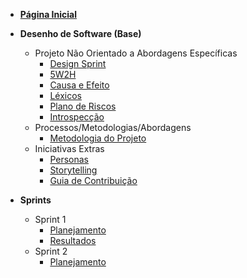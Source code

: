 -   [**Página Inicial**](/)

-   **Desenho de Software (Base)**

    -   Projeto Não Orientado a Abordagens Específicas
        -   [Design Sprint](./pages/base/designSprint.md)
        <!-- -   [Rich Picture](./pages/base/planoRisco.md) -->
        -   [5W2H](./pages/base/5w2h.md)
        <!-- -   [Mapa Mental](./pages/base/planoRisco.md) -->
        -   [Causa e Efeito](./pages/base/causaEefeito.md)
        -   [Léxicos](./pages/base/lexicos.md)
        -   [Plano de Riscos](./pages/base/planoRisco.md)
            <!-- -   [Priorização](./pages/base/planoRisco.md) -->
            <!-- -   Técnicas de Elicitação -->
            <!-- -   [Brainstorm](./pages/base/planoRisco.md) -->
        -   [Introspecção](./pages/base/introspeccao.md)
            <!-- -   [Questionário](./pages/base/planoRisco.md) -->
    -   Processos/Metodologias/Abordagens
        -   [Metodologia do Projeto](./pages/base/metodologia-do-projeto.md)
        <!-- -   [Metodologia BPMN](./pages/base/planoRisco.md) -->
    -   Iniciativas Extras
        -   [Personas](./pages/base/personas.md)
        -   [Storytelling](./pages/base/storyboard.md)
            <!-- -   [TAP](./pages/base/planoRisco.md) -->
            <!-- -   [Guia de Estilo](./pages/base/planoRisco.md) -->
        -   [Guia de Contribuição](./pages/base/guia-contribuicao.md)
            <!-- -   [Product Backlog](./pages/base/planoRisco.md) -->
            <!-- -   [Protótipo de Média Fidelidade](./pages/base/planoRisco.md) -->

-   **Sprints**
    -   Sprint 1
        -   [Planejamento](./pages/sprints/sprint1/sprint_planning.md)
        -   [Resultados](./pages/sprints/sprint1/sprint_review.md)
    -   Sprint 2
        -   [Planejamento](./pages/sprints/sprint2/sprint_planning.md)
        <!-- -   [Resultados](./pages/sprints/sprint2/sprint_review.md)
    -   Sprint 3
        -   [Planejamento](./pages/sprints/sprint3/sprint_planning.md)
        -   [Resultados](./pages/sprints/sprint3/sprint_review.md)
    -   Sprint 4
        -   [Planejamento](./pages/sprints/sprint4/sprint_planning.md)
        -   [Resultados](./pages/sprints/sprint4/sprint_review.md)
    -   Sprint 5
        -   [Planejamento](./pages/sprints/sprint5/sprint_planning.md)
        -   [Resultados](./pages/sprints/sprint5/sprint_review.md)
    -   Sprint 6
        -   [Planejamento](./pages/sprints/sprint6/sprint_planning.md)
        -   [Resultados](./pages/sprints/sprint6/sprint_review.md)
    -   Sprint 7
        -   [Planejamento](./pages/sprints/sprint7/sprint_planning.md)
        -   [Resultados](./pages/sprints/sprint7/sprint_review.md)
    -   Sprint 8
        -   [Planejamento](./pages/sprints/sprint8/sprint_planning.md)
        -   [Resultados](./pages/sprints/sprint8/sprint_review.md)
    -   Sprint 9
        -   [Planejamento](./pages/sprints/sprint9/sprint_planning.md)
        -   [Resultados](./pages/sprints/sprint9/sprint_review.md)
    -   Sprint 10
        -   [Planejamento](./pages/sprints/sprint10/sprint_planning.md)
        -   [Resultados](./pages/sprints/sprint10/sprint_review.md)
    -   Sprint 11
        -   [Planejamento](./pages/sprints/sprint11/sprint_planning.md)
        -   [Resultados](./pages/sprints/sprint11/sprint_review.md)
    -   Sprint 12
        -   [Planejamento](./pages/sprints/sprint12/sprint_planning.md)
        -   [Resultados](./pages/sprints/sprint12/sprint_review.md) -->

<!-- -   **Desenho de Software (Modelagem)**

    -   Projeto Orientado a Abordagens Tradicionais
        -   Notação UML – Diagramas Estáticos
            -   [Diagrama de Classes](./pages/base/planoRisco.md)
            -   [Diagrama de Pacotes](./pages/base/planoRisco.md)
            -   [Diagrama de Componentes](./pages/base/planoRisco.md)
        -   Notação UML – Diagramas Dinâmicos
            -   [Diagrama de Sequência](./pages/base/planoRisco.md)
            -   [Diagrama de Atividades](./pages/base/planoRisco.md)
            -   [Diagrama de Estados](./pages/base/planoRisco.md)
            -   [Diagrama de Comunicação](./pages/base/planoRisco.md)
        -   Modelagem Ágil
            -   [Product Backlog](./pages/base/planoRisco.md)
    -   Iniciativas Extras
        -   [Prototipo de Alta Fidelidade](./pages/base/planoRisco.md)
        -   [Métricas de Gerenciamento](./pages/base/planoRisco.md)
        -   [Casos de Uso](./pages/base/planoRisco.md)

-   **Desenho de Software (Padrões de Projeto)**

    -   [GRASP](./pages/base/planoRisco.md)
    -   GOFs
        -   [Criacionais](./pages/base/planoRisco.md)
        -   [Estruturais](./pages/base/planoRisco.md)
        -   [Emergentes](./pages/base/planoRisco.md)
    -   [Emergentes](./pages/base/planoRisco.md)
    -   Iniciativas Extras
        -   [EXTRA](./pages/base/planoRisco.md)

-   **Arquitetura de Software & Reutilização**

    -   [Documento de Arquitetura](./pages/base/planoRisco.md)
    -   [Reutilização de Software](./pages/base/planoRisco.md)
    -   Iniciativa Extras
        -   [EXTRA](./pages/base/planoRisco.md) -->
